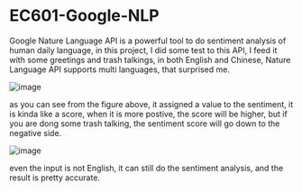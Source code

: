 # EC601-Google-NLP

Google Nature Language API is a powerful tool to do sentiment analysis of human daily language, in this project, I did some test to this API, I feed it with some greetings and trash talkings, in both English and Chinese, Nature Language API supports multi languages, that surprised me.

![image](https://user-images.githubusercontent.com/43017503/194678312-15d9761b-cb67-4709-baeb-8915961d1732.png)

as you can see from the figure above, it assigned a value to the sentiment, it is kinda like a score, when it is more postive, the score will be higher, but if you are dong some trash talking, the sentiment score will go down to the negative side.

![image](https://user-images.githubusercontent.com/43017503/194678484-cb73eb33-3e5d-4ce5-b780-e073a62419ab.png)

even the input is not English, it can still do the sentiment analysis, and the result is pretty accurate.

